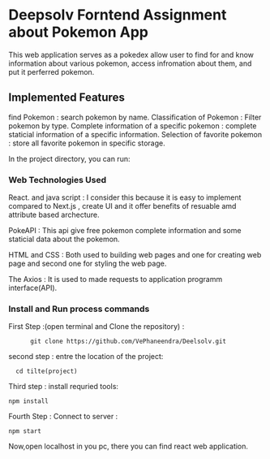 # Deepsolv Forntend Assignment about Pokemon App
 
This web application serves as a pokedex allow user to find for and know information about various pokemon, access infromation about them, and put it perferred pokemon.

## Implemented Features
 find Pokemon : search pokemon by name.
 Classification of Pokemon : Filter pokemon by type.
 Complete information of a specific pokemon : complete staticial information of a specific information.
 Selection of favorite pokemon : store all favorite pokemon in specific storage.
 

In the project directory, you can run:

### Web Technologies Used

React. and java script : I consider this because it is easy to implement compared to Next.js , create UI and it offer benefits of resuable amd attribute based archecture.

PokeAPI : This api give free pokemon complete information and some staticial data about the pokemon.

 HTML and CSS : Both used to building web pages and one for creating web page and second one for styling the web page.

The Axios : It is used to made requests to application programm interface(API).



### Install and Run process commands
 First Step :(open terminal and Clone the repository) :
 
          git clone https://github.com/VePhaneendra/Deelsolv.git 

second step : entre the location of the project:
       
      cd tilte(project)
Third step : install requried tools:

    npm install
Fourth Step : Connect to server : 

    npm start

Now,open localhost in you pc, there you can find react web application.





